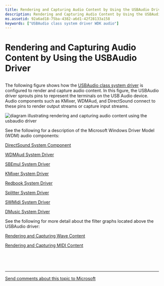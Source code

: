 ```yaml
---
title: Rendering and Capturing Audio Content by Using the USBAudio Driver
description: Rendering and Capturing Audio Content by Using the USBAudio Driver
ms.assetid: 92a6ad18-75ba-4382-a6d1-42f28133a158
keywords: ["USBAudio class system driver WDK audio"]
---
```


# Rendering and Capturing Audio Content by Using the USBAudio Driver


## <span id="ddk_rendering_and_capturing_audio_content_by_using_the_usbaudio_driver"></span><span id="DDK_RENDERING_AND_CAPTURING_AUDIO_CONTENT_BY_USING_THE_USBAUDIO_DRIVER"></span>


The following figure shows how the [USBAudio class system driver](kernel-mode-wdm-audio-components.md#usbaudio_class_system_driver) is configured to render and capture audio content. In this figure, the USBAudio driver sprouts pins to represent the terminals on the USB Audio device. Audio components such as KMixer, WDMAud, and DirectSound connect to these pins to render output streams or capture input streams.

![diagram illustrating rendering and capturing audio content using the usbaudio driver](images/usbaud.png)

See the following for a description of the Microsoft Windows Driver Model (WDM) audio components:

[DirectSound System Component](user-mode-wdm-audio-components.md#directsound_system_component)

[WDMAud System Driver](user-mode-wdm-audio-components.md#wdmaud_system_driver)

[SBEmul System Driver](kernel-mode-wdm-audio-components.md#sbemul_system_driver)

[KMixer System Driver](kernel-mode-wdm-audio-components.md#kmixer_system_driver)

[Redbook System Driver](kernel-mode-wdm-audio-components.md#redbook_system_driver)

[Splitter System Driver](kernel-mode-wdm-audio-components.md#splitter_system_driver)

[SWMidi System Driver](kernel-mode-wdm-audio-components.md#swmidi_system_driver)

[DMusic System Driver](kernel-mode-wdm-audio-components.md#dmusic_system_driver)

See the following for more detail about the filter graphs located above the USBAudio driver:

[Rendering and Capturing Wave Content](rendering-and-capturing-wave-content.md)

[Rendering and Capturing MIDI Content](rendering-and-capturing-midi-content.md)

 

 


--------------------
[Send comments about this topic to Microsoft](mailto:wsddocfb@microsoft.com?subject=Documentation%20feedback%20[audio\audio]:%20Rendering%20and%20Capturing%20Audio%20Content%20by%20Using%20the%20USBAudio%20Driver%20%20RELEASE:%20%287/18/2016%29&body=%0A%0APRIVACY%20STATEMENT%0A%0AWe%20use%20your%20feedback%20to%20improve%20the%20documentation.%20We%20don't%20use%20your%20email%20address%20for%20any%20other%20purpose,%20and%20we'll%20remove%20your%20email%20address%20from%20our%20system%20after%20the%20issue%20that%20you're%20reporting%20is%20fixed.%20While%20we're%20working%20to%20fix%20this%20issue,%20we%20might%20send%20you%20an%20email%20message%20to%20ask%20for%20more%20info.%20Later,%20we%20might%20also%20send%20you%20an%20email%20message%20to%20let%20you%20know%20that%20we've%20addressed%20your%20feedback.%0A%0AFor%20more%20info%20about%20Microsoft's%20privacy%20policy,%20see%20http://privacy.microsoft.com/default.aspx. "Send comments about this topic to Microsoft")



